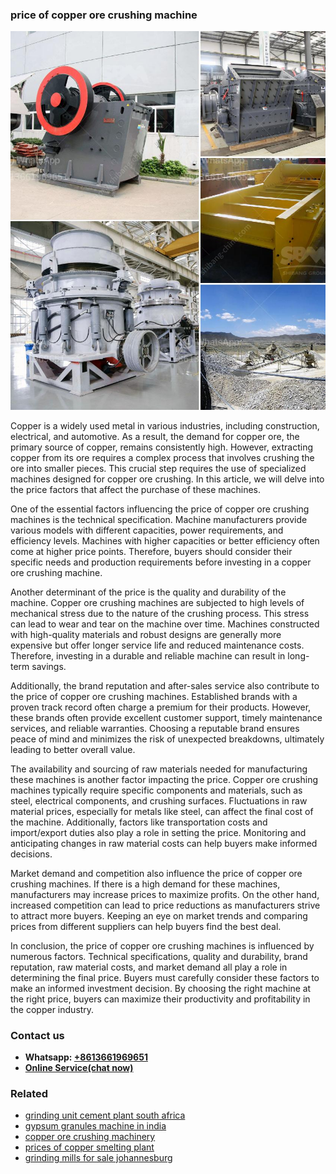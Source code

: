 <h3>price of copper ore crushing machine</h3><img src='1703042323.jpg' alt=''><p>Copper is a widely used metal in various industries, including construction, electrical, and automotive. As a result, the demand for copper ore, the primary source of copper, remains consistently high. However, extracting copper from its ore requires a complex process that involves crushing the ore into smaller pieces. This crucial step requires the use of specialized machines designed for copper ore crushing. In this article, we will delve into the price factors that affect the purchase of these machines.</p><p>One of the essential factors influencing the price of copper ore crushing machines is the technical specification. Machine manufacturers provide various models with different capacities, power requirements, and efficiency levels. Machines with higher capacities or better efficiency often come at higher price points. Therefore, buyers should consider their specific needs and production requirements before investing in a copper ore crushing machine.</p><p>Another determinant of the price is the quality and durability of the machine. Copper ore crushing machines are subjected to high levels of mechanical stress due to the nature of the crushing process. This stress can lead to wear and tear on the machine over time. Machines constructed with high-quality materials and robust designs are generally more expensive but offer longer service life and reduced maintenance costs. Therefore, investing in a durable and reliable machine can result in long-term savings.</p><p>Additionally, the brand reputation and after-sales service also contribute to the price of copper ore crushing machines. Established brands with a proven track record often charge a premium for their products. However, these brands often provide excellent customer support, timely maintenance services, and reliable warranties. Choosing a reputable brand ensures peace of mind and minimizes the risk of unexpected breakdowns, ultimately leading to better overall value.</p><p>The availability and sourcing of raw materials needed for manufacturing these machines is another factor impacting the price. Copper ore crushing machines typically require specific components and materials, such as steel, electrical components, and crushing surfaces. Fluctuations in raw material prices, especially for metals like steel, can affect the final cost of the machine. Additionally, factors like transportation costs and import/export duties also play a role in setting the price. Monitoring and anticipating changes in raw material costs can help buyers make informed decisions.</p><p>Market demand and competition also influence the price of copper ore crushing machines. If there is a high demand for these machines, manufacturers may increase prices to maximize profits. On the other hand, increased competition can lead to price reductions as manufacturers strive to attract more buyers. Keeping an eye on market trends and comparing prices from different suppliers can help buyers find the best deal.</p><p>In conclusion, the price of copper ore crushing machines is influenced by numerous factors. Technical specifications, quality and durability, brand reputation, raw material costs, and market demand all play a role in determining the final price. Buyers must carefully consider these factors to make an informed investment decision. By choosing the right machine at the right price, buyers can maximize their productivity and profitability in the copper industry.</p><h3>Contact us</h3><ul><li><strong>Whatsapp:&nbsp;<a href="https://wa.me/8613661969651">+8613661969651</a></strong></li><li><a href="https://swt.shibang-china.com/?git&amp;zhl&amp;price of copper ore crushing machine"><strong>Online Service(chat now)</strong></a></li></ul><h3>Related</h3><ul><li><a href='grinding unit cement plant south africa.md'>grinding unit cement plant south africa</a></li><li><a href='gypsum granules machine in india.md'>gypsum granules machine in india</a></li><li><a href='copper ore crushing machinery.md'>copper ore crushing machinery</a></li><li><a href='prices of copper smelting plant.md'>prices of copper smelting plant</a></li><li><a href='grinding mills for sale johannesburg.md'>grinding mills for sale johannesburg</a></li></ul>